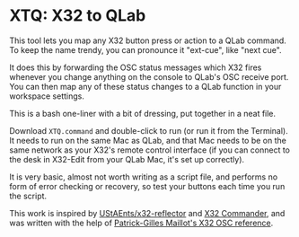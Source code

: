 # XTQ: X32 to QLab
This tool lets you map any X32 button press or action to a QLab command. To keep the name trendy, you can pronounce it "ext-cue", like "next cue".

It does this by forwarding the OSC status messages which X32 fires whenever you change anything on the console to QLab's OSC receive port. You can then map any of these status changes to a QLab function in your workspace settings.

This is a bash one-liner with a bit of dressing, put together in a neat file.

Download `XTQ.command` and double-click to run (or run it from the Terminal). It needs to run on the same Mac as QLab, and that Mac needs to be on the same network as your X32's remote control interface (if you can connect to the desk in X32-Edit from your QLab Mac, it's set up correctly).

It is very basic, almost not worth writing as a script file, and performs no form of error checking or recovery, so test your buttons each time you run the script.

This work is inspired by [UStAEnts/x32-reflector](https://github.com/ustaents/x32-reflector) and [X32 Commander](https://github.com/pmaillot/X32-Behringer), and was written with the help of [Patrick-Gilles Maillot's X32 OSC reference](https://sites.google.com/site/patrickmaillot/x32). 